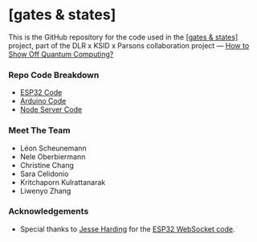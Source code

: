 # [gates & states]

This is the GitHub repository for the code used in the [\[gates & states\]](https://howtoshowoffquantumcomputing.cargo.site/%5Bgates-states%5D) project, part of the DLR x KSID x Parsons collaboration project — [How to Show Off Quantum Computing?](https://howtoshowoffquantumcomputing.cargo.site/)

### Repo Code Breakdown

- [ESP32 Code](https://github.com/chanc245/ams-koln-quantum/blob/main/ESP32_node.ino)
- [Arduino Code](https://github.com/chanc245/ams-koln-quantum/blob/main/arduino_code_archives/Gates_And_States/Gates_And_States.ino)
- [Node Server Code](https://github.com/chanc245/ams-koln-quantum/blob/main/index.js)

### Meet The Team

- Léon Scheunemann
- Nele Oberbiermann
- Christine Chang
- Sara Celidonio
- Kritchaporn Kulrattanarak
- Liwenyo Zhang

### Acknowledgements

- Special thanks to [Jesse Harding](https://github.com/jesse-harding) for the [ESP32 WebSocket code](https://github.com/jesse-harding/esp32-websocket).
